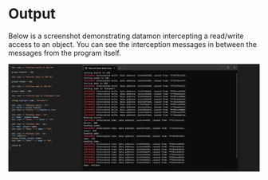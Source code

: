# Output

Below is a screenshot demonstrating datamon intercepting a read/write access to an object. You can see the interception messages in between the messages from the program itself.

![Screenshot showing datamon in action.](./img/img1.png)
